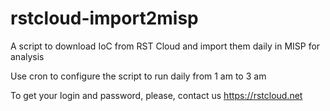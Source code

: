 # rstcloud-import2misp
A script to download IoC from RST Cloud and import them daily in MISP for analysis

Use cron to configure the script to run daily from 1 am to 3 am

To get your login and password, please, contact us https://rstcloud.net